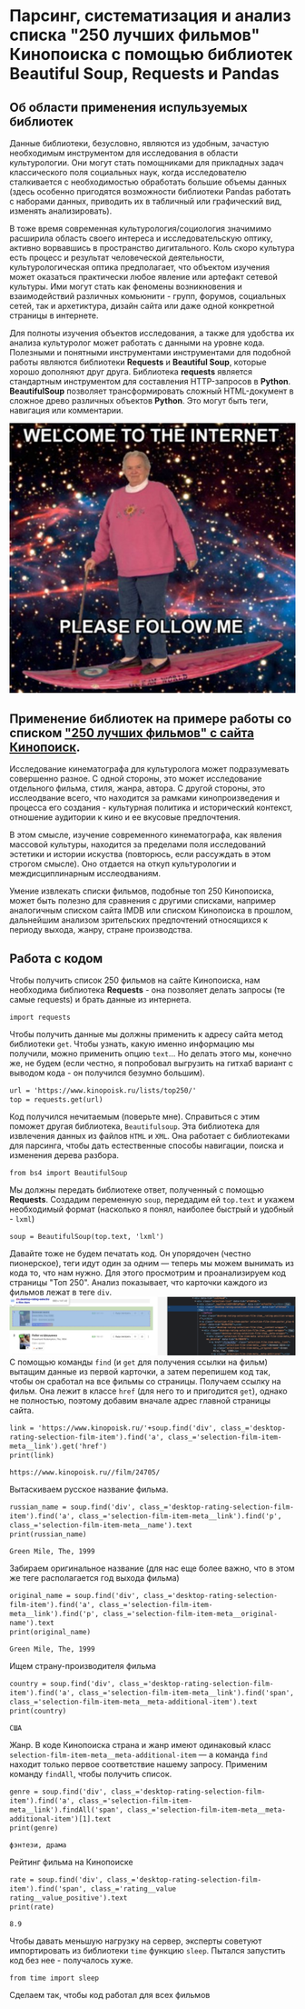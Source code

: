 # Парсинг, систематизация и анализ списка "250 лучших фильмов" Кинопоиска с помощью библиотек Beautiful Soup, Requests и Pandas

## Об области применения испульзуемых библиотек

Данные библиотеки, безусловно, являются из удобным, зачастую необходимым инструментом для исследования в области культурологии. Они могут стать помощниками для прикладных задач классического поля социальных наук, когда исследователю сталкивается с необходимостью обработать большие объемы данных (здесь особенно пригодятся возможности библиотеки Pandas работать с наборами данных, приводить их в табличный или графический вид, изменять анализировать).

В тоже время современная культурология/социология значимимо расширила область своего интереса и исследовательскую оптику, активно ворвавшись в пространство дигитального. Коль скоро культура есть процесс и результат человеческой деятельности, культурологическая оптика предполагает, что объектом изучения может оказаться практически любое явление или артефакт сетевой культуры. Ими могут стать как феномены возникновения и взаимодействий различных комьюнити - групп, форумов, социальных сетей, так и архетиктура, дизайн сайта или даже одной конкретной страницы в интернете.

Для полноты изучения объектов исследования, а также для удобства их анализа культуролог может работать с данными на уровне кода. Полезными и понятными инструментами инструментами для подобной работы являются библиотеки __Requests__ и __Beautiful Soup__, которые хорошо дополняют друг друга. Библиотека __requests__ является стандартным инструментом для составления HTTP-запросов в __Python__. __BeautifulSoup__ позволяет трансформировать сложный HTML-документ в сложное древо различных объектов __Python__. Это могут быть теги, навигация или комментарии.

![This is an image](https://github.com/nikolanidvora/project/blob/main/folder/welcome%20to%20the%20internet.jpeg)

## Применение библиотек на примере работы со списком ["250 лучших фильмов"  с сайта Кинопоиск](https://www.kinopoisk.ru/lists/top250/?tab=all).

Исследование кинематографа для культуролога может подразумевать совершенно разное. С одной стороны, это может исследование отдельного фильма, стиля, жанра, автора. С другой стороны, это исслеодвание всего, что находится за рамками кинопроизведения и процесса его создания - культурная политика и исторический контекст, отношение аудитории к кино и ее вкусовые предпочтения. 

В этом смысле, изучение современного кинематографа, как явления массовой культуры, находится за пределами поля исследований эстетики и истории искуства (повторюсь, если рассуждать в этом строгом смысле). Оно отдается на откуп культурологии и междисциплинарным исслеодваниям. 

Умение извлекать списки фильмов, подобные топ 250 Кинопоиска, может быть полезно для сравнения с другими списками, например аналогичным списком сайта IMDB или списком Кинопоиска в прошлом, дальнейшим анализом зрительских предпочтений относящихся к периоду выхода, жанру, стране производства.

## Работа с кодом

Чтобы получить список 250 фильмов на сайте Кинопоиска, нам необходима библиотека __Requests__ - она позволяет делать запросы (те самые requests) и брать данные из интернета.
```
import requests
```
Чтобы получить данные мы должны применить к адресу сайта метод библиотеки `get`. Чтобы узнать, какую именно информацию мы получили, можно применить опцию `text`... Но делать этого мы, конечно же, не будем (если честно, я попробовал выгрузить на гитхаб вариант с выводом кода - он получился безумно большим).
```
url = 'https://www.kinopoisk.ru/lists/top250/' 
top = requests.get(url)
```
Код получился нечитаемым (поверьте мне). Справиться с этим поможет другая библиотека, `Beautifulsoup`. Эта библиотека для извлечения данных из файлов `HTML` и `XML`. Она работает с библиотеками для парсинга, чтобы дать естественные способы навигации, поиска и изменения дерева разбора.
```
from bs4 import BeautifulSoup
```
Мы должны передать библиотеке ответ, полученный с помощью __Requests__. Создадим переменную `soup`, передадим ей `top.text` и укажем необходимый формат (насколько я понял, наиболее быстрый и удобный - `lxml`)
```
soup = BeautifulSoup(top.text, 'lxml')
```
Давайте тоже не будем печатать код. Он упорядочен (честно пионерское), теги идут один за одним — теперь мы можем вынимать из кода то, что нам нужно. Для этого просмотрим и проанализируем код страницы "Топ 250". Анализ показывает, что карточки каждого из фильмов лежат в теге `div`.
![This is an image](https://github.com/nikolanidvora/project/blob/main/folder/Снимок%20экрана%202021-10-24%20в%2020.42.06.png)
С помощью команды `find` (и `get` для получения ссылки на фильм) вытащим данные из первой карточки, а затем перепишем код так, чтобы он сработал на все фильмы со страницы. Получаем ссылку на фильм. Она лежит в классе `href` (для него то и пригодится `get`), однако не полностью, поэтому добавим вначале адрес главной страницы сайта.
```
link = 'https://www.kinopoisk.ru/'+soup.find('div', class_='desktop-rating-selection-film-item').find('a', class_='selection-film-item-meta__link').get('href')
print(link)
```
```
https://www.kinopoisk.ru//film/24705/
```
Вытаскиваем русское название фильма.
```
russian_name = soup.find('div', class_='desktop-rating-selection-film-item').find('a', class_='selection-film-item-meta__link').find('p', class_='selection-film-item-meta__name').text
print(russian_name)
```
```
Green Mile, The, 1999
```
Забираем оригинальное название (для нас еще более важно, что в этом же теге располагается год выхода фильма)
```
original_name = soup.find('div', class_='desktop-rating-selection-film-item').find('a', class_='selection-film-item-meta__link').find('p', class_='selection-film-item-meta__original-name').text
print(original_name)
```
```
Green Mile, The, 1999
```
Ищем страну-производителя фильма
```
country = soup.find('div', class_='desktop-rating-selection-film-item').find('a', class_='selection-film-item-meta__link').find('span', class_='selection-film-item-meta__meta-additional-item').text
print(country)
```
```
США
```
Жанр. В коде Кинопоиска страна и жанр имеют одинаковый класс `selection-film-item-meta__meta-additional-item` — а команда `find` находит только первое соответствие нашему запросу. Применим команду `findAll`, чтобы получить список.
```
genre = soup.find('div', class_='desktop-rating-selection-film-item').find('a', class_='selection-film-item-meta__link').findAll('span', class_='selection-film-item-meta__meta-additional-item')[1].text
print(genre)
```
```
фэнтези, драма
```
Рейтинг фильма на Кинопоиске
```
rate = soup.find('div', class_='desktop-rating-selection-film-item').find('span', class_='rating__value rating__value_positive').text
print(rate)
```
```
8.9
```
Чтобы давать меньшую нагрузку на сервер, эксперты советуют импортировать из библиотеки `time` функцию `sleep`. Пытался запустить код без нее - получалось хуже.
```
from time import sleep
```
Сделаем так, чтобы код работал для всех фильмов






